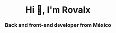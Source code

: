 <h1 align="center">Hi 👋, I'm Rovalx</h1>
<h3 align="center">Back and front-end developer from México</h3>
